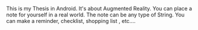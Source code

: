 This is my Thesis in Android. 
It's about Augmented Reality. 
You can place a note for yourself in a real world. 
The note can be any type of String. 
You can make a reminder, checklist, shopping list , etc.... 
